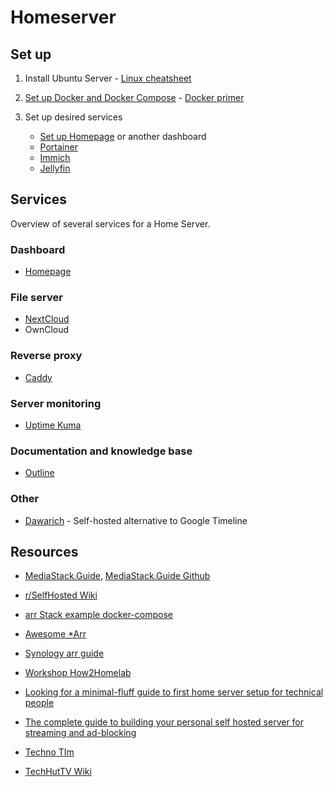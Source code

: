 # Homeserver

## Set up

1. Install Ubuntu Server - [Linux cheatsheet](../linux/linux-terminal-cheatsheet.md)

2. [Set up Docker and Docker Compose](setup-docker.md) - [Docker primer](../general/docker.md)

3. Set up desired services

    - [Set up Homepage](setup-homepage.md) or another dashboard
    - [Portainer](setup-portainer.md)
    - [Immich](setup-immich.md)
    - [Jellyfin](setup-jellyfin.md)



## Services 

Overview of several services for a Home Server.

### Dashboard

- [Homepage](https://gethomepage.dev/configs/)

### File server

- [NextCloud](https://nextcloud.com/install/#instructions-server)
- OwnCloud

### Reverse proxy

- [Caddy](https://caddyserver.com/)

### Server monitoring

- [Uptime Kuma](https://uptimekuma.org/)

### Documentation and knowledge base

- [Outline](https://www.getoutline.com/)

### Other

- [Dawarich](https://dawarich.app/) - Self-hosted alternative to Google Timeline



## Resources

- [MediaStack.Guide](https://mediastack.guide/), [MediaStack.Guide Github](https://github.com/geekau/mediastack)

- [r/SelfHosted Wiki](https://wiki.r-selfhosted.com/)

- [arr Stack example docker-compose](https://gist.github.com/Webreaper/81ecda3ecc45fa61a16dfc90cfc4550d)

- [Awesome *Arr](https://github.com/Ravencentric/awesome-arr)

- [Synology arr guide](https://github.com/MathiasFurenes/synology-arr-guide)

- [Workshop How2Homelab](https://projects.franciscoribeiro.pt/workshops/glua/how2homelab_practical_guide.html)

- [Looking for a minimal-fluff guide to first home server setup for technical people](https://www.reddit.com/r/HomeServer/comments/17vcllp/looking_for_a_minimalfluff_guide_to_first_home/)

- [The complete guide to building your personal self hosted server for streaming and ad-blocking](https://www.reddit.com/r/Piracy/comments/pqsomd/the_complete_guide_to_building_your_personal_self/)

- [Techno TIm](https://technotim.live/)

- [TechHutTV Wiki](https://github.com/TechHutTV/homelab)